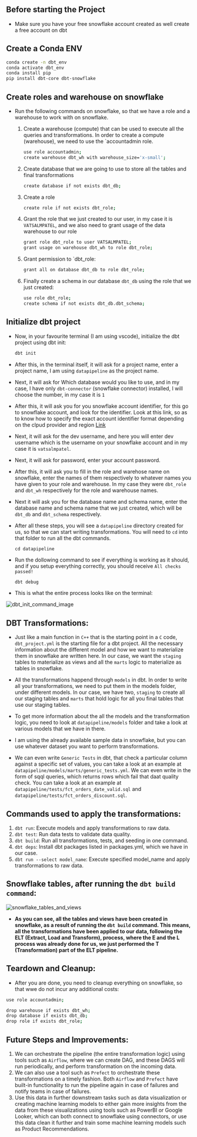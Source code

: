 ## Before starting the Project

- Make sure you have your free snowflake account created as well create a free account on dbt

## Create a Conda ENV

```sh
conda create -n dbt_env
conda activate dbt_env
conda install pip
pip install dbt-core dbt-snowflake
```

## Create roles and warehouse on snowflake

- Run the following commands on snowflake, so that we have a role and a warehouse to work with on snowflake.

    1. Create a warehouse (compute) that can be used to execute all the queries and transformations. In order to create a compute (warehouse), we need to use the `accountadmin role.

        ```sh
        use role accountadmin;
        create warehouse dbt_wh with warehouse_size='x-small';
        ```

    2. Create database that we are going to use to store all the tables and final transformations

        ```sh
        create database if not exists dbt_db;
        ```

    3. Create a role

        ```sh
        create role if not exists dbt_role;
        ```

    4. Grant the role that we just created to our user, in my case it is `VATSALMPATEL`, and we also need to grant usage of the data warehouse to our role

        ```sh
        grant role dbt_role to user VATSALMPATEL;
        grant usage on warehouse dbt_wh to role dbt_role;
        ```

    5. Grant permission to `dbt_role:

        ```sh
        grant all on database dbt_db to role dbt_role;
        ```

    6. Finally create a schema in our database `dbt_db` using the role that we just created:

        ```sh
        use role dbt_role;
        create schema if not exists dbt_db.dbt_schema;
        ```

## Initialize dbt project

- Now, in your favourite terminal (I am using vscode), initialize the dbt project using dbt init:

    ```sh
    dbt init
    ```

- After this, in the terminal itself, it will ask for a project name, enter a project name, I am using `datapipeline` as the project name.

- Next, it will ask for Which database would you like to use, and in my case, I have only `dbt-connector` (snowflake connector) installed, I will choose the number, in my case it is `1`

- After this, it will ask you for you snowflake account identifier, for this go to snowflake account, and look for the identifier. Look at this link, so as to know how to specify the exact account identifier format depending on the clpud provider and region [Link](https://docs.snowflake.com/en/user-guide/admin-account-identifier#non-vps-account-locator-formats-by-cloud-platform-and-region)

- Next, it will ask for the dev username, and here you will enter dev username which is the username on your snowflake account and in my case it is `vatsalmpatel`.

- Next, it will ask for password, enter your account password.

- After this, it will ask you to fill in the role and warehose name on snowflake, enter the names of them respectively to whatever names you have given to your role and warehouse. In my case they were `dbt_role` and `dbt_wh` respectively for the role and warehouse names.

- Next it will ask you for the database name and schema name, enter the database name and schema name that we just created, which will be `dbt_db` and `dbt_schema` respectively.

- After all these steps, you will see a `datapipeline` directory created for us, so that we can start writing transformations. You will need to `cd` into that folder to run all the dbt commands.

    ```
    cd datapipeline
    ```

- Run the dollowing command to see if everything is working as it should, and if you setup everything correctly, you should receive `All checks passed!`

    ```sh
    dbt debug
    ```

- This is what the entire process looks like on the terminal:

![dbt_init_command_image](https://github.com/vatsalmpatel/dbt_project/blob/master/images/dbt_init.png)

## DBT Transformations:

- Just like a main function in `C++` that is the starting point in a `C` code, `dbt_project.yml` is the starting file for a dbt project. All the necessary information about the different model and how we want to materialize them in snowflake are written here. In our case, we want the `staging` tables to materialize as views and all the `marts` logic to materialize as tables in snowflake.

- All the transformations happend through `models` in dbt. In order to write all your transformations, we need to put them in the models folder, under different models. In our case, we have two, `staging` to create all our staging tables and `marts` that hold logic for all you final tables that use our staging tables.

- To get more information about the all the models and the transformation logic, you need to look at `datapipeline/models` folder and take a look at various models that we have in there.

- I am using the already available sample data in snowflake, but you can use whatever dataset you want to perform transformations.

- We can even write `Generic Tests` in dbt, that check a particular column against a specific set of values, you can take a look at an example at `datapipeline/models/marts/generic_tests.yml`. We can even write in the form of sqql queries, which returns rows which fail that daat quality check. You can take a look at an example at `datapipeline/tests/fct_orders_date_valid.sql` and `datapipeline/tests/fct_orders_discount.sql`.

## Commands used to apply the transformations:

1. `dbt run`: Execute models and apply transformations to raw data.
2. `dbt test`: Run data tests to validate data quality.
3. `dbt build`: Run all transformations, tests, and seeding in one command.
4. `dbt deps`: Install dbt packages listed in packages.yml, which we have in our case.
5. `dbt run --select model_name`: Execute specified model_name and apply transformations to raw data.

## Snowflake tables, after running the `dbt build command`:

![snowflake_tables_and_views](https://github.com/vatsalmpatel/dbt_project/blob/master/images/snowflake_ss.png)

- **As you can see, all the tables and views have been created in snowflake, as a result of running the `dbt build` command. This means, all the transformations have been applied to our data, following the ELT (Extract, Load and Transform), process, where the E and the L process was already done for us, we just performed the T (Transformation) part of the ELT pipeline.**

## Teardown and Cleanup:

- After you are done, you need to cleanup everything on snowflake, so that wwe do not incur any additional costs:

```sh
use role accountadmin;

drop warehouse if exists dbt_wh;
drop database if exists dbt_db;
drop role if exists dbt_role;
```

## Future Steps and Improvements:

1. We can orchestrate the pipeline (the entire transformation logic) using tools such as `Airflow`, where we can create DAG, and these DAGS will run periodically, and perform transformation on the incoming data.
2. We can also use a tool such as `Prefect` to orchestrate these transformations on a timely fashion. Both `Airflow` and `Prefect` have built-in functionality to run the pipeline again in case of failures and notify teams in case of failures.
3. Use this data in further downstream tasks such as data visualization or creating machine learning models to either gain more insights from the data from these visualizations using tools such as PowerBI or Google Looker, which can both connect to snowflake using connectors, or use this data clean it further and train some machine learning models such as Product Recommendations.